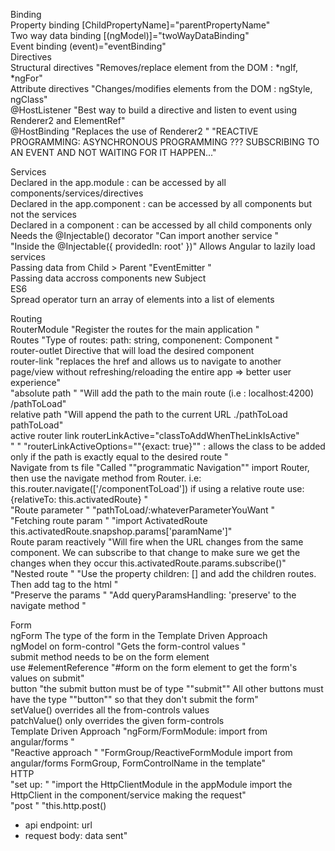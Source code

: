 Binding																									
Property binding	[ChildPropertyName]="parentPropertyName"																								
Two way data binding	[(ngModel)]="twoWayDataBinding"																								
Event binding	(event)="eventBinding"																								
Directives																									
Structural directives	"Removes/replace element from the DOM :
*ngIf, *ngFor"																								
Attribute directives	"Changes/modifies elements from the DOM : 
ngStyle, ngClass"																								
@HostListener	"Best way to build a directive and listen to event
using Renderer2 and ElementRef"																								
@HostBinding	"Replaces the use of Renderer2
"						"REACTIVE PROGRAMMING:
ASYNCHRONOUS PROGRAMMING ???
SUBSCRIBING TO AN EVENT AND NOT WAITING FOR IT HAPPEN..."																		
																									
Services																									
Declared in the app.module : 	can be accessed by all components/services/directives																								
Declared in the app.component : 	can be accessed by all components but not the services																								
Declared in a component : 	can be accessed by all child components only																								
Needs the @Injectable() decorator	"Can import another service
"																								
"Inside the @Injectable({
    providedIn: root'
})"	Allows Angular to lazily load services																								
Passing data from Child > Parent	"EventEmitter
"																								
Passing data accross components	new Subject																								
ES6																									
Spread operator	turn an array of elements into a list of elements																								
																									
																									
Routing																									
RouterModule	"Register the routes for the main application
"																								
Routes	"Type of routes: path: string, componenent: Component
"																								
router-outlet	Directive that will load the desired component																								
router-link	"replaces the href and allows us to navigate to another 
page/view without refreshing/reloading the entire app
=> better user experience"																								
"absolute path
"	"Will add the path to the main route (i.e : localhost:4200)
/pathToLoad"																								
relative path	"Will append the path to the current URL
./pathToLoad
pathToLoad"																								
active router link	routerLinkActive="classToAddWhenTheLinkIsActive"																								
"
"	"routerLinkActiveOptions=""{exact: true}"" : allows the 
class to be added only if the path is exactly equal to 
the desired route
"																								
Navigate from ts file	"Called ""programmatic Navigation""
import Router, then use the navigate method from 
Router.
i.e: this.router.navigate(['/componentToLoad'])
if using a relative route use: 
{relativeTo: this.activatedRoute}
"																								
"Route parameter
"	"pathToLoad/:whateverParameterYouWant
"																								
"Fetching route param
"	"import ActivatedRoute
this.activatedRoute.snapshop.params['paramName']"																								
Route param reactively	"Will fire when the URL changes from the same 
component. We can subscribe to that change 
to make sure we get the changes when they
occur
this.activatedRoute.params.subscribe()"																								
"Nested route
"	"Use the property children: [] and add the children 
routes.
Then add <router-outlet> tag to the html
"																								
"Preserve the params
"	"Add queryParamsHandling: 'preserve' to the navigate 
method
 "																								
																									
Form																									
ngForm	The type of the form in the Template Driven Approach																								
ngModel on form-control	"Gets the form-control values
"																								
submit method 	needs to be on the form element																								
use #elementReference	"#form on the form element to get the form's values 
on submit"																								
button 	"the submit button must be of type ""submit""
All other buttons must have the type ""button"" 
so that they don't submit the form"																								
setValue()	overrides all the from-controls values																								
patchValue()	only overrides the given form-controls																								
Template Driven Approach	"ngForm/FormModule:
import from angular/forms "																								
"Reactive approach 
"	"FormGroup/ReactiveFormModule import from 
angular/forms 
FormGroup, FormControlName in the template"																								
HTTP																									
"set up: 
"	"import the HttpClientModule in the appModule
import the HttpClient in the component/service making 
the request"																								
"post
"	"this.http.post()
- api endpoint: url
- request body: data sent"	 																							
																								